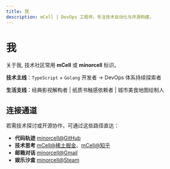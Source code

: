 ```yaml
---
title: 我
description: mCell | DevOps 工程师，专注技术自动化与开源构建。
---
```


# 我

关于我, 技术社区常用 **mCell** 或 **minorcell** 标识。

**技术主线**：`TypeScript` + `Golang` 开发者 → DevOps 体系持续探索者

**生活支线**：经典影视解构者 | 纸质书触感依赖者 | 城市美食地图绘制人

## 连接通道

若需技术探讨或开源协作，可通过这些路径直达：

- **代码轨迹** [minorcell@GitHub](https://github.com/minorcell)
- **技术思考** [mCell@稀土掘金](https://juejin.cn/user/2280829967146779)、[mCell@知乎](https://www.zhihu.com/people/yue-guang-luo-zai-zuo-shou-shang-49-70)
- **邮箱对话** [minorcell@Gmail](mailto:minorcell6789@gmail.com)
- **娱乐沙盒** [minorcell@Steam](https://steamcommunity.com/profiles/76561199379749961/)
